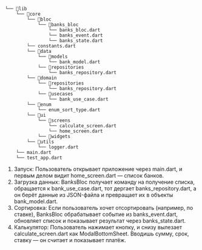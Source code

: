 ```
└── 📁lib
    └── 📁core
        └── 📁bloc
            └── 📁banks_bloc
                └── banks_bloc.dart
                └── banks_event.dart
                └── banks_state.dart
        └── constants.dart
        └── 📁data
            └── 📁models
                └── bank_model.dart
            └── 📁repositories
                └── banks_repository.dart
        └── 📁domain
            └── 📁repositories
                └── banks_repository.dart
            └── 📁usecases
                └── bank_use_case.dart
        └── 📁enum
            └── enum_sort_type.dart
        └── 📁ui
            └── 📁screens
                └── calculate_screen.dart
                └── home_screen.dart
            └── 📁widgets
        └── 📁utils
            └── logger.dart
    └── main.dart
    └── test_app.dart
```

1. Запуск: Пользователь открывает приложение через main.dart, и первым делом видит home_screen.dart — список банков.
2. Загрузка данных: BanksBloc получает команду  на получение списка, обращается к bank_use_case.dart, тот дергает banks_repository.dart, а он берёт данные из JSON-файла и превращает их в объекты bank_model.dart.
3. Сортировка: Если пользователь хочет отсортировать (например, по ставке), BanksBloc обрабатывает событие из banks_event.dart, обновляет список и показывает результат через banks_state.dart.
4. Калькулятор: Пользователь нажимает кнопку, и снизу вылезает calculate_screen.dart как ModalBottomSheet. Вводишь сумму, срок, ставку — он считает и показывает платёж.
